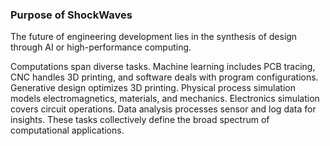 ### Purpose of ShockWaves

The future of engineering development lies in the synthesis of design through AI or high-performance computing.



Computations span diverse tasks. Machine learning includes PCB tracing, CNC handles 3D printing, and software deals with
program configurations. Generative design optimizes 3D printing. Physical process simulation models electromagnetics,
materials, and mechanics. Electronics simulation covers circuit operations. Data analysis processes sensor and log data
for insights. These tasks collectively define the broad spectrum of computational applications.

